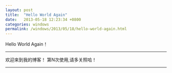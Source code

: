```yaml
---
layout: post
title:  "Hello World Again"
date:   2013-05-18 12:23:34 +0800
categories: windows
permalink: /windows/2013/05/18/hello-world-again.html
---
```


Hello World Again！

---

欢迎来到我的博客！
第N次使用,请多关照哈！

---

